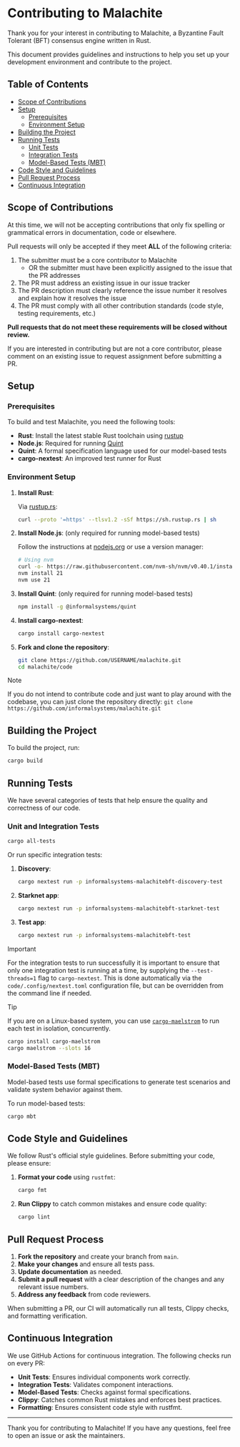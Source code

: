 # Contributing to Malachite

Thank you for your interest in contributing to Malachite, a Byzantine Fault Tolerant (BFT) consensus engine written in Rust.

This document provides guidelines and instructions to help you set up your development environment and contribute to the project.

## Table of Contents

- [Scope of Contributions](#scope-of-contribution)
- [Setup](#setup)
  - [Prerequisites](#prerequisites)
  - [Environment Setup](#environment-setup)
- [Building the Project](#building-the-project)
- [Running Tests](#running-tests)
  - [Unit Tests](#unit-tests)
  - [Integration Tests](#integration-tests)
  - [Model-Based Tests (MBT)](#model-based-tests-mbt)
- [Code Style and Guidelines](#code-style-and-guidelines)
- [Pull Request Process](#pull-request-process)
- [Continuous Integration](#continuous-integration)

## Scope of Contributions

At this time, we will not be accepting contributions that only fix spelling or grammatical errors in documentation, code or elsewhere.

Pull requests will only be accepted if they meet **ALL** of the following criteria:

1. The submitter must be a core contributor to Malachite
    * OR the submitter must have been explicitly assigned to the issue that the PR addresses
2. The PR must address an existing issue in our issue tracker
3. The PR description must clearly reference the issue number it resolves and explain how it resolves the issue
4. The PR must comply with all other contribution standards (code style, testing requirements, etc.)

**Pull requests that do not meet these requirements will be closed without review.**

If you are interested in contributing but are not a core contributor, please comment on an existing issue to request assignment before submitting a PR.


## Setup

### Prerequisites

To build and test Malachite, you need the following tools:

- **Rust**: Install the latest stable Rust toolchain using [rustup](https://rustup.rs/)
- **Node.js**: Required for running [Quint](https://quint-lang.org)
- **Quint**: A formal specification language used for our model-based tests
- **cargo-nextest**: An improved test runner for Rust

### Environment Setup

1. **Install Rust**:

   Via [rustup.rs](https://rustup.rs):

   ```bash
   curl --proto '=https' --tlsv1.2 -sSf https://sh.rustup.rs | sh
   ```

2. **Install Node.js**: (only required for running model-based tests)

   Follow the instructions at [nodejs.org](https://nodejs.org/) or use a version manager:

   ```bash
   # Using nvm
   curl -o- https://raw.githubusercontent.com/nvm-sh/nvm/v0.40.1/install.sh | bash
   nvm install 21
   nvm use 21
   ```

3. **Install Quint**: (only required for running model-based tests)

   ```bash
   npm install -g @informalsystems/quint
   ```

4. **Install cargo-nextest**:

   ```bash
   cargo install cargo-nextest
   ```

5. **Fork and clone the repository**:

   ```bash
   git clone https://github.com/USERNAME/malachite.git
   cd malachite/code
   ```

> [!NOTE]
> If you do not intend to contribute code and just want to play around with the codebase,
> you can just clone the repository directly: `git clone https://github.com/informalsystems/malachite.git`

## Building the Project

To build the project, run:

```bash
cargo build
```

## Running Tests

We have several categories of tests that help ensure the quality and correctness of our code.

### Unit and Integration Tests

```bash
cargo all-tests
```

Or run specific integration tests:

1. **Discovery**:

   ```bash
   cargo nextest run -p informalsystems-malachitebft-discovery-test
   ```

2. **Starknet app**:

   ```bash
   cargo nextest run -p informalsystems-malachitebft-starknet-test
   ```

3. **Test app**:

   ```bash
   cargo nextest run -p informalsystems-malachitebft-test
   ```

> [!IMPORTANT]
> For the integration tests to run successfully it is important to ensure that only one integration test is running at a time,
> by supplying the `--test-threads=1` flag to `cargo-nextest`. This is done automatically via the `code/.config/nextest.toml` configuration file,
> but can be overridden from the command line if needed.

> [!TIP]
> If you are on a Linux-based system, you can use [`cargo-maelstrom`](https://github.com/maelstrom-software/maelstrom) to run each test in isolation, concurrently.
>
> ```bash
> cargo install cargo-maelstrom
> cargo maelstrom --slots 16
> ```

### Model-Based Tests (MBT)

Model-based tests use formal specifications to generate test scenarios and validate system behavior against them.

To run model-based tests:

```bash
cargo mbt
```

## Code Style and Guidelines

We follow Rust's official style guidelines. Before submitting your code, please ensure:

1. **Format your code** using `rustfmt`:

   ```bash
   cargo fmt
   ```

2. **Run Clippy** to catch common mistakes and ensure code quality:

   ```bash
   cargo lint
   ```

## Pull Request Process

1. **Fork the repository** and create your branch from `main`.
2. **Make your changes** and ensure all tests pass.
3. **Update documentation** as needed.
4. **Submit a pull request** with a clear description of the changes and any relevant issue numbers.
5. **Address any feedback** from code reviewers.

When submitting a PR, our CI will automatically run all tests, Clippy checks, and formatting verification.

## Continuous Integration

We use GitHub Actions for continuous integration. The following checks run on every PR:

- **Unit Tests**: Ensures individual components work correctly.
- **Integration Tests**: Validates component interactions.
- **Model-Based Tests**: Checks against formal specifications.
- **Clippy**: Catches common Rust mistakes and enforces best practices.
- **Formatting**: Ensures consistent code style with rustfmt.

---

Thank you for contributing to Malachite! If you have any questions, feel free to open an issue or ask the maintainers.

